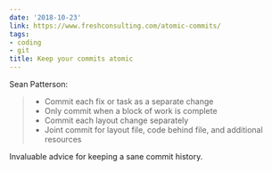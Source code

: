 ```yaml
---
date: '2018-10-23'
link: https://www.freshconsulting.com/atomic-commits/
tags:
- coding
- git
title: Keep your commits atomic
---
```


Sean Patterson:

>- Commit each fix or task as a separate change
>- Only commit when a block of work is complete
>- Commit each layout change separately
>- Joint commit for layout file, code behind file, and additional resources

Invaluable advice for keeping a sane commit history.
